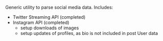 Generic utility to parse social media data. Includes:

- Twitter Streaming API (completed)
- Instagram API (completed)
  - setup downloads of images
  - setup updates of profiles, as bio is not included in post User data
